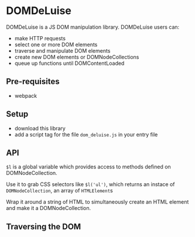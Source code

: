 # DOMDeLuise

DOMDeLuise is a JS DOM manipulation library. DOMDeLuise users can:
 - make HTTP requests
 - select one or more DOM elements
 - traverse and manipulate DOM elements
 - create new DOM elements or DOMNodeCollections
 - queue up functions until DOMContentLoaded

## Pre-requisites
- webpack

## Setup
- download this library
- add a script tag for the file `dom_deluise.js` in your entry file

## API
`$l` is a global variable which provides access to methods defined on DOMNodeCollection.

Use it to grab CSS selectors like `$l('ul')`, which returns an instace of `DOMNodeCollection`, an array of `HTMLElement`s

Wrap it around a string of HTML to simultaneously create an HTML element and make it a DOMNodeCollection.

## Traversing the DOM
